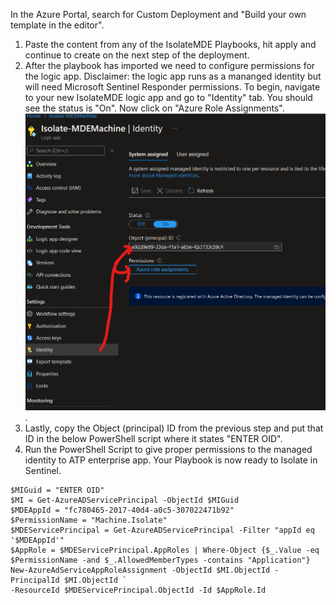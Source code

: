 In the Azure Portal, search for Custom Deployment and "Build your own template in the editor".

1.  Paste the content from any of the IsolateMDE Playbooks, hit apply and continue to create on the next step of the deployment.
2.  After the playbook has imported we need to configure permissions for the logic app. Disclaimer: the logic app runs as a mananged identity but will need Microsoft Sentinel Responder permissions. To begin, navigate to your new IsolateMDE logic app and go to "Identity" tab. You should see the status is "On". Now click on "Azure Role Assignments".![](https://github.com/Cyberlorians/uploadedimages/blob/main/isolatemdeidentity.png).
3.  Lastly, copy the Object (principal) ID from the previous step and put that ID in the below PowerShell script where it states "ENTER OID".
4.  Run the PowerShell Script to give proper permissions to the managed identity to ATP enterprise app. Your Playbook is now ready to Isolate in Sentinel.

```
$MIGuid = "ENTER OID"
$MI = Get-AzureADServicePrincipal -ObjectId $MIGuid
$MDEAppId = "fc780465-2017-40d4-a0c5-307022471b92"
$PermissionName = "Machine.Isolate"
$MDEServicePrincipal = Get-AzureADServicePrincipal -Filter "appId eq '$MDEAppId'"
$AppRole = $MDEServicePrincipal.AppRoles | Where-Object {$_.Value -eq $PermissionName -and $_.AllowedMemberTypes -contains "Application"}
New-AzureAdServiceAppRoleAssignment -ObjectId $MI.ObjectId -PrincipalId $MI.ObjectId `
-ResourceId $MDEServicePrincipal.ObjectId -Id $AppRole.Id
```
